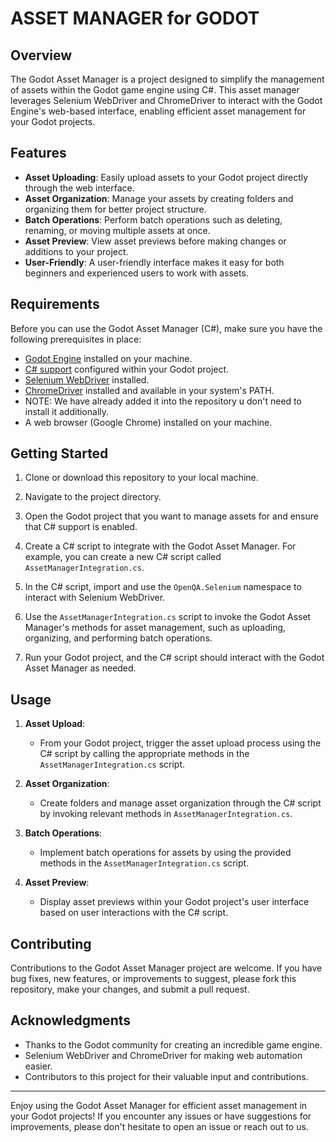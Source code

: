 # ASSET MANAGER for GODOT

## Overview

The Godot Asset Manager  is a project designed to simplify the management of assets within the Godot game engine using C#. This asset manager leverages Selenium WebDriver and ChromeDriver to interact with the Godot Engine's web-based interface, enabling efficient asset management for your Godot projects.

## Features

- **Asset Uploading**: Easily upload assets to your Godot project directly through the web interface.
- **Asset Organization**: Manage your assets by creating folders and organizing them for better project structure.
- **Batch Operations**: Perform batch operations such as deleting, renaming, or moving multiple assets at once.
- **Asset Preview**: View asset previews before making changes or additions to your project.
- **User-Friendly**: A user-friendly interface makes it easy for both beginners and experienced users to work with assets.

## Requirements

Before you can use the Godot Asset Manager (C#), make sure you have the following prerequisites in place:

- [Godot Engine](https://godotengine.org/) installed on your machine.
- [C# support](https://docs.godotengine.org/en/stable/getting_started/scripting/c_sharp/index.html) configured within your Godot project.
- [Selenium WebDriver](https://www.selenium.dev/documentation/en/webdriver/driver_requirements/#quick-reference) installed.
- [ChromeDriver](https://sites.google.com/chromium.org/driver/) installed and available in your system's PATH.
- NOTE: We have already added it into the repository u don't need to install it additionally.
- A web browser (Google Chrome) installed on your machine.

## Getting Started

1. Clone or download this repository to your local machine.
2. Navigate to the project directory.

3. Open the Godot project that you want to manage assets for and ensure that C# support is enabled.

4. Create a C# script to integrate with the Godot Asset Manager. For example, you can create a new C# script called `AssetManagerIntegration.cs`.

5. In the C# script, import and use the `OpenQA.Selenium` namespace to interact with Selenium WebDriver.

6. Use the `AssetManagerIntegration.cs` script to invoke the Godot Asset Manager's methods for asset management, such as uploading, organizing, and performing batch operations.

7. Run your Godot project, and the C# script should interact with the Godot Asset Manager as needed.

## Usage

1. **Asset Upload**:
   - From your Godot project, trigger the asset upload process using the C# script by calling the appropriate methods in the `AssetManagerIntegration.cs` script.

2. **Asset Organization**:
   - Create folders and manage asset organization through the C# script by invoking relevant methods in `AssetManagerIntegration.cs`.

3. **Batch Operations**:
   - Implement batch operations for assets by using the provided methods in the `AssetManagerIntegration.cs` script.

4. **Asset Preview**:
   - Display asset previews within your Godot project's user interface based on user interactions with the C# script.

## Contributing

Contributions to the Godot Asset Manager project are welcome. If you have bug fixes, new features, or improvements to suggest, please fork this repository, make your changes, and submit a pull request.


## Acknowledgments

- Thanks to the Godot community for creating an incredible game engine.
- Selenium WebDriver and ChromeDriver for making web automation easier.
- Contributors to this project for their valuable input and contributions.

---

Enjoy using the Godot Asset Manager for efficient asset management in your Godot projects! If you encounter any issues or have suggestions for improvements, please don't hesitate to open an issue or reach out to us.
